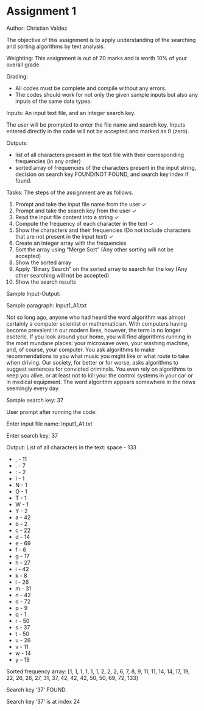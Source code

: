 # Assignment 1

Author: Christian Valdez

The objective of this assignment is to apply understanding of the searching and sorting algorithms by text analysis.

Weighting: This assignment is out of 20 marks and is worth 10% of your overall grade.

Grading:

- All codes must be complete and compile without any errors.
- The codes should work for not only the given sample inputs but also any inputs of the same data types.

Inputs:
An input text file, and an integer search key.

The user will be prompted to enter the file name and search key. Inputs entered directly in the code will not be accepted and marked as 0 (zero).

Outputs:

- list of all characters present in the text file with their corresponding frequencies (in any order)
- sorted array of frequencies of the characters present in the input string, decision on search key FOUND/NOT FOUND, and
  search key index if found.

Tasks:
The steps of the assignment are as follows.

1. Prompt and take the input file name from the user ✓
2. Prompt and take the search key from the user ✓
3. Read the input file content into a string ✓
4. Compute the frequency of each character in the text ✓
5. Show the characters and their frequencies (Do not include characters that are not present in the input text) ✓
6. Create an integer array with the frequencies
7. Sort the array using “Merge Sort” (Any other sorting will not be accepted)
8. Show the sorted array
9. Apply “Binary Search” on the sorted array to search for the key (Any other searching
   will not be accepted)
10. Show the search results

Sample Input-Output:

Sample paragraph: Input1_A1.txt

Not so long ago, anyone who had heard the word algorithm was almost certainly a computer
scientist or mathematician. With computers having become prevalent in our modern lives,
however, the term is no longer esoteric. If you look around your home, you will find algorithms
running in the most mundane places: your microwave oven, your washing machine, and, of
course, your computer. You ask algorithms to make recommendations to you what music you
might like or what route to take when driving. Our society, for better or for worse, asks
algorithms to suggest sentences for convicted criminals. You even rely on algorithms to keep
you alive, or at least not to kill you: the control systems in your car or in medical equipment.
The word algorithm appears somewhere in the news seemingly every day.

Sample search key: 37

User prompt after running the code:

Enter input file name: Input1_A1.txt

Enter search key: 37

Output:
List of all characters in the text:
space - 133

- , - 11
- . - 7
- : - 2
- I - 1
- N - 1
- O - 1
- T - 1
- W - 1
- Y - 2
- a - 42
- b - 2
- c - 22
- d - 14
- e - 69
- f - 6
- g - 17
- h - 27
- i - 42
- k - 8
- l - 26
- m - 31
- n - 42
- o - 72
- p - 9
- q - 1
- r - 50
- s - 37
- t - 50
- u - 26
- v - 11
- w - 14
- y – 19

Sorted frequency array:
[1, 1, 1, 1, 1, 1, 2, 2, 2, 6, 7, 8, 9, 11, 11, 14, 14, 17, 19, 22, 26, 26, 27, 31, 37, 42, 42, 42, 50, 50, 69, 72, 133]

Search key ‘37’ FOUND.

Search key ‘37’ is at index 24
